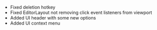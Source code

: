 - Fixed deletion hotkey
- Fixed EditorLayout not removing click event listeners from viewport
- Added UI header with some new options
- Added UI context menu
